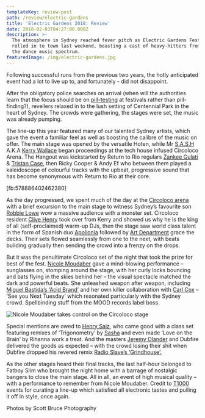 ```yaml
---
templateKey: review-post
path: /review/electric-gardens
title: 'Electric Gardens 2018: Review'
date: 2018-02-03T04:27:00.000Z
description: >-
  The atmosphere in Sydney reached fever pitch as Electric Gardens Festival
  rolled in to town last weekend, boasting a cast of heavy-hitters from across
  the dance music spectrum. 
featuredImage: /img/electric-gardens.jpg
---
```

Following successful runs from the previous two years, the hotly anticipated event had a lot to live up to, and fortunately - did not disappoint. 

After the obligatory police searches on arrival (when will the authorities learn that the focus should be on [pill-testing](https://l.facebook.com/l.php?u=https%3A%2F%2Fwww.theguardian.com%2Fcommentisfree%2F2018%2Fjan%2F29%2Fpill-testing-is-proven-i-am-hardstyle-shows-how-much-we-need-it&h=ATP4GCI7Ml1yX8vpoTP1oV1eiwldVORM_KCVUOGa-NybQKtkgGOCf5UaSK4pZHH0pixvnlzwN-Jd74caPOHTYv-OIMmJSRrEK64vPzYJBFhAOUJzFqvUz1UgnwIP1jnoh8Oey0Rf) at festivals rather than pill-finding?), revellers relaxed in to the lush setting of Centennial Park in the heart of Sydney. The crowds were gathering, the stages were set, the music was already pumping.

The line-up this year featured many of our talented Sydney artists, which gave the event a familiar feel as well as boosting the calibre of the music on offer. The main stage was opened by the versatile Hoten, while Mr [S.A.S.H](https://www.facebook.com/sashsundays/) A.K.A [Kerry Wallace](https://www.facebook.com/Kerry-Wallace-170152376404195/) began proceedings at the tech house infused Circoloco Arena. The Hangout was kickstarted by Return to Rio regulars [Zankee Gulati](https://www.facebook.com/Zankee/) & [Tristan Case](https://www.facebook.com/djtristancase), then Ricky Cooper & Andy Ef who between them played a kaleidoscope of colourful tracks with the upbeat, progressive sound that has become synonymous with Return to Rio at their core. 

\[fb:578886402462380]

As the day progressed, we spent much of the day at the [Circoloco arena](https://www.facebook.com/circolocoibiza) with a brief excursion to the main stage to witness Sydney’s favourite son [Robbie Lowe](https://www.facebook.com/robbielowemusic/) wow a massive audience with a monster set. Circoloco resident [Clive Henry](https://www.facebook.com/clivehenrymusic/) took over from Kerry and showed us why he is the king of all (self-proclaimed) warm-up DJs, then the stage saw world class talent in the form of Spanish duo [Apollonia](https://www.facebook.com/ApolloniaMusic/) followed by [Art Department](https://www.facebook.com/artdepartmentmusic/) grace the decks. Their sets flowed seamlessly from one to the next, with beats building gradually then sending the crowd into a frenzy on the drops.  

But it was the penultimate Circoloco set of the night that took the prize for best of the fest. [Nicole Moudaber](https://www.facebook.com/officialnicolemoudaber) gave a mind-blowing performance – sunglasses on, stomping around the stage, with her curly locks bouncing and bats flying in the skies behind her – the visual spectacle matched the dark and powerful beats. She unleashed weapon after weapon, including [Miguel Bastida’s ‘Acid Brand’](https://l.facebook.com/l.php?u=https%3A%2F%2Fwww.beatport.com%2Ftrack%2Facid-brand-original-mix%2F9726337&h=ATPLsgX4Kqj13zTVPSmuhvxnQ4XqC6KX8Evilyx9hAZyHJXO_BPW39HhEOigfS9n_c9nq2HsmyXs-6-WwwupojMg8coFsY_M8B20KAHmDYwTjt05tBFzuEEu6A-7gSPrqzV39n_D) and her own killer collaboration with [Carl Cox](https://www.facebook.com/carlcox247/) – ‘See you Next Tuesday’ which resonated particularly with the Sydney crowd. Spellbinding stuff from the MOOD records label boss. 

![Nicole Moudaber takes control on the Circoloco stage](/img/nicole-moudaber.jpg)



Special mentions are owed to [Henry Saiz](https://www.facebook.com/HenrySaizOfficial/), who came good with a class set featuring remixes of ‘Trigonometry’ by [Sasha](https://www.facebook.com/sasha/) and even made ‘Love on the Brain’ by Rihanna work a treat. And the masters [Jeremy Olander](https://www.facebook.com/jeremyolander/) and Dubfire delivered the goods as expected – with the crowd losing their shit when Dubfire dropped his revered remix [Radio Slave’s ‘Grindhouse’. ](https://l.facebook.com/l.php?u=https%3A%2F%2Fwww.beatport.com%2Ftrack%2Fgrindhouse-dubfire-terror-planet-remix%2F804648%3Fgclid%3DEAIaIQobChMIydu9oe2F2QIVBspkCh3jagqMEAAYASAAEgKa9fD_BwE&h=ATPG4aPgdvgAnY6JfJsQywOcxuK9X1xreQ85y_tbumQuvhmnWBLGOW4wYnwzLINgOmLCneCqFo7-xuaBrFPIkAfDIieZKeZZ72h6Y1hlFpqIq--5_CKJU_D0V6mC1LwCLm2ethtI)

As the other stages heard their final tracks, the last half-hour belonged to Fatboy Slim who brought the night home with a barrage of nostalgic bangers to close the main stage. All in all, an event of high musical quality – with a performance to remember from Nicole Moudaber. Credit to [T1000](https://www.facebook.com/T1000events/) events for curating a line-up which satisfied all electronic tastes and pulling it off in style, once again.

Photos by Scott Bruce Photography
